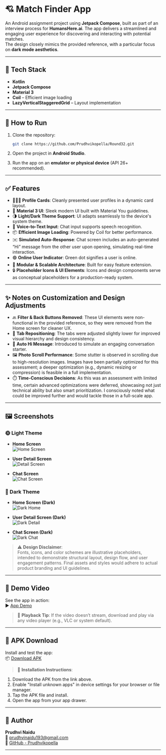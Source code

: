 # 💘 Match Finder App

An Android assignment project using **Jetpack Compose**, built as part of an interview process for **HumansHere.ai**. The app delivers a streamlined and engaging user experience for discovering and interacting with potential matches.  
The design closely mimics the provided reference, with a particular focus on **dark mode aesthetics**.

---

## 🔧 Tech Stack

- **Kotlin**
- **Jetpack Compose**
- **Material 3**
- **Coil** – Efficient image loading
- **LazyVerticalStaggeredGrid** – Layout implementation

---

## 🚀 How to Run

1. Clone the repository:
   ```bash
   git clone https://github.com/Prudhvikopella/Round32.git
   ```

2. Open the project in **Android Studio**.
3. Run the app on an **emulator or physical device** (API 26+ recommended).

---

## ✅ Features

- 🧑‍🤝‍🧑 **Profile Cards**: Cleanly presented user profiles in a dynamic card layout.
- 🎨 **Material 3 UI**: Sleek modern UI built with Material You guidelines.
- 🌗 **Light/Dark Theme Support**: UI adapts seamlessly to the device's system theme.
- 🎤 **Voice-to-Text Input**: Chat input supports speech recognition.
- 📦 **Efficient Image Loading**: Powered by Coil for better performance.
- ✉️ **Simulated Auto-Response**: Chat screen includes an auto-generated “Hi” message from the other user upon opening, simulating real-time interaction.
- 🟢 **Online User Indicator**: Green dot signifies a user is online.
- 🧱 **Modular & Scalable Architecture**: Built for easy feature extension.
- 🔒 **Placeholder Icons & UI Elements**: Icons and design components serve as conceptual placeholders for a production-ready system.

---

## ✨ Notes on Customization and Design Adjustments

- 🔙 **Filter & Back Buttons Removed**: These UI elements were non-functional in the provided reference, so they were removed from the Home screen for cleaner UX.
- 🧩 **Tab Repositioning**: The tabs were adjusted slightly lower for improved visual hierarchy and design consistency.
- 🤖 **Auto Hi Message**: Introduced to simulate an engaging conversation starter.
- 🖼️ **Photo Scroll Performance**: Some stutter is observed in scrolling due to high-resolution images. Images have been partially optimized for this assessment; a deeper optimization (e.g., dynamic resizing or compression) is feasible in a full implementation.
- ⏱️ **Time-Conscious Decisions**: As this was an assessment with limited time, certain advanced optimizations were deferred, showcasing not just technical ability but also smart prioritization. I consciously noted what could be improved further and would tackle those in a full-scale app.

---

## 🖼️ Screenshots

### 🌞 Light Theme

- **Home Screen**  
  ![Home Screen](https://github.com/Prudhvikopella/Round32/blob/master/screen%201%20-%20HomeScreen.png)

- **User Detail Screen**  
  ![Detail Screen](https://github.com/Prudhvikopella/Round32/blob/master/screen%202%20-%20UserDetailScreen.png)

- **Chat Screen**  
  ![Chat Screen](https://github.com/Prudhvikopella/Round32/blob/master/screen%203%20-%20chatScreen.png)

### 🌚 Dark Theme

- **Home Screen (Dark)**  
  ![Dark Home](https://github.com/Prudhvikopella/Round32/blob/master/HomeDark.png)

- **User Detail Screen (Dark)**  
  ![Dark Detail](https://github.com/Prudhvikopella/Round32/blob/master/UserDetailDark.png)

- **Chat Screen (Dark)**  
  ![Dark Chat](https://github.com/Prudhvikopella/Round32/blob/master/ChatDark.png)

> ⚠️ **Design Disclaimer**:  
> Fonts, icons, and color schemes are illustrative placeholders, intended to demonstrate structural layout, design flow, and user engagement patterns. Final assets and styles would adhere to actual product branding and UI guidelines.

---

## 🎥 Demo Video

See the app in action:  
▶️ [App Demo](https://github.com/Prudhvikopella/Round32/blob/master/screen-20250518-113049.mp4)  
> 📌 **Playback Tip**: If the video doesn’t stream, download and play via any video player (e.g., VLC or system default).

---

## 📱 APK Download

Install and test the app:  
📦 [Download APK](https://github.com/Prudhvikopella/Round32/blob/master/app-debug.apk)

> 📌 **Installation Instructions**:
1. Download the APK from the link above.
2. Enable "Install unknown apps" in device settings for your browser or file manager.
3. Tap the APK file and install.
4. Open the app from your app drawer.

---

## 👤 Author

**Prudhvi Naidu**  
📧 [prudhvinaidu193@gmail.com](mailto:prudhvinaidu193@gmail.com)  
🔗 [GitHub - Prudhvikopella](https://github.com/Prudhvikopella)

---
